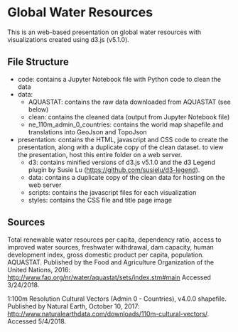 # Global Water Resources
This is an web-based presentation on global water resources with visualizations created using d3.js (v5.1.0).

## File Structure
* code: contains a Jupyter Notebook file with Python code to clean the data
* data:
  * AQUASTAT: contains the raw data downloaded from AQUASTAT (see below)
  * clean: contains the cleaned data (output from Jupyter Notebook file)
  * ne_110m_admin_0_countries: contains the world map shapefile and translations
  into GeoJson and TopoJson
* presentation: contains the HTML, javascript and CSS code to create the presentation, along with a duplicate copy of the clean dataset. to view the presentation, host this entire folder on a web server.
  * d3: contains minified versions of d3.js v5.1.0 and the d3 Legend plugin by Susie Lu (https://github.com/susielu/d3-legend).
  * data: contains a duplicate copy of the clean data for hosting on the web server
  * scripts: contains the javascript files for each visualization
  * styles: contains the CSS file and title page image

## Sources
Total renewable water resources per capita, dependency ratio, access to improved water sources, freshwater withdrawal, dam capacity, human development index, gross domestic product per capita, population. AQUASTAT. Published by the Food and Agriculture Organization of the United Nations, 2016: http://www.fao.org/nr/water/aquastat/sets/index.stm#main
Accessed 3/24/2018.

1:100m Resolution Cultural Vectors (Admin 0 - Countries), v4.0.0 shapefile. Published by Natural Earth, October 10, 2017: http://www.naturalearthdata.com/downloads/110m-cultural-vectors/. Accessed 5/4/2018.  
